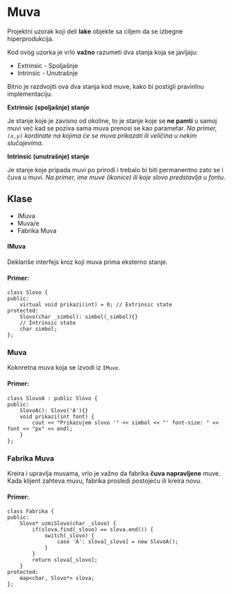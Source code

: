 # Muva

Projektni uzorak koji deli **lake** objekte sa ciljem da se izbegne hiperprodukcija.

Kod ovog uzorka je vrlo **važno** razumeti dva stanja koja se javljaju:

* Extrinsic - Spoljašnje
* Intrinsic - Unutrašnje

Bitno je razdvojiti ova dva stanja kod muve, kako bi postigli pravinlnu implementaciju.

**Extrinsic (spoljašnje) stanje**

Je stanje koje je zavisno od okoline, to je stanje koje se **ne pamti** u samoj muvi
već kad se poziva sama muva prenosi se kao parametar. *Na primer, `(x,y)` kordinate
na kojima će se muva prikazati ili veličina u nekim slučajevima*.

**Intrinsic (unutrašnje) stanje**

Je stanje koje pripada muvi po prirodi i trebalo bi biti permanentno zato se i čuva u muvi.
*Na primer, ime muve (ikonice) ili koje slovo predstavlja u fontu*.

## Klase

* IMuva
* Muva/e
* Fabrika Muva

#### IMuva

Deklariše interfejs kroz koji muva prima eksterno stanje.

#### Primer:
```
class Slovo {
public:
	virtual void prikazi(int) = 0; // Extrinsic state
protected:
	Slovo(char _simbol): simbol(_simbol){}
	// Intrinsic state
	char simbol;
};
```

### Muva

Koknretna muva koja se izvodi iz `IMuve`.

#### Primer:
```
class SlovoA : public Slovo {
public:
	SlovoA(): Slovo('A'){}
	void prikazi(int font) {
		cout << "Prikazujem slovo '" << simbol << "' font-size: " << font << "px" << endl;
	}
};
```

### Fabrika Muva

Kreira i upravlja muvama, vrlo je važno da fabrika **čuva napravljene** muve.
Kada klijent zahteva muvu, fabrika prosledi postojeću ili kreira novu.

#### Primer:
```
class Fabrika {
public:
	Slovo* uzmiSlovo(char _slovo) {
		if(slova.find(_slovo) == slova.end()) {
			switch(_slovo) {
				case 'A': slova[_slovo] = new SlovoA();
			}
		}
		return slova[_slovo];
	}
protected:
	map<char, Slovo*> slova;
};
```
